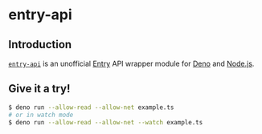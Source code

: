 # entry-api

## Introduction
[`entry-api`](https://github.com/dotcute/entry-api) is an unofficial [Entry](https://playentry.org) API wrapper module for [Deno](https://deno.land) and [Node.js](https://nodejs.org).

## Give it a try!
```bash
$ deno run --allow-read --allow-net example.ts
# or in watch mode
$ deno run --allow-read --allow-net --watch example.ts
```
